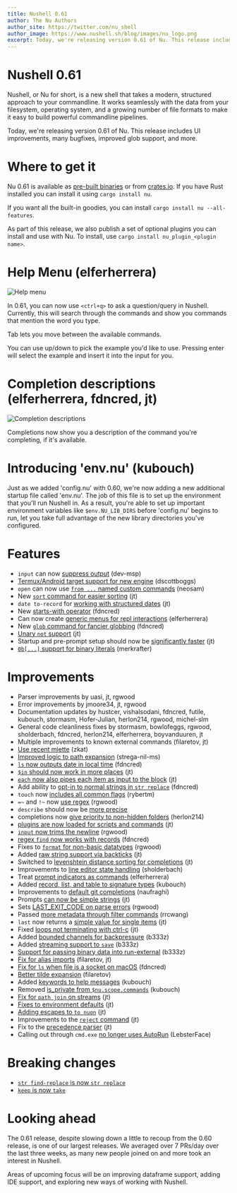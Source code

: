 ```yaml
---
title: Nushell 0.61
author: The Nu Authors
author_site: https://twitter.com/nu_shell
author_image: https://www.nushell.sh/blog/images/nu_logo.png
excerpt: Today, we're releasing version 0.61 of Nu. This release includes UI improvements, many bugfixes, improved glob support, and more.
---
```


# Nushell 0.61

Nushell, or Nu for short, is a new shell that takes a modern, structured approach to your commandline. It works seamlessly with the data from your filesystem, operating system, and a growing number of file formats to make it easy to build powerful commandline pipelines.

Today, we're releasing version 0.61 of Nu. This release includes UI improvements, many bugfixes, improved glob support, and more.

<!-- more -->

# Where to get it

Nu 0.61 is available as [pre-built binaries](https://github.com/nushell/nushell/releases/tag/0.61.0) or from [crates.io](https://crates.io/crates/nu). If you have Rust installed you can install it using `cargo install nu`.

If you want all the built-in goodies, you can install `cargo install nu --all-features`.

As part of this release, we also publish a set of optional plugins you can install and use with Nu. To install, use `cargo install nu_plugin_<plugin name>`.

# Help Menu (elferherrera)

![Help menu](../assets/images/0_61_help_menu.png)

In 0.61, you can now use `<ctrl+q>` to ask a question/query in Nushell. Currently, this will search through the commands and show you commands that mention the word you type.

Tab lets you move between the available commands.

You can use up/down to pick the example you'd like to use. Pressing enter will select the example and insert it into the input for you.

# Completion descriptions (elferherrera, fdncred, jt)

![Completion descriptions](../assets/images/0_61_completion_descriptions.png)

Completions now show you a description of the command you're completing, if it's available.

# Introducing 'env.nu' (kubouch)

Just as we added 'config.nu' with 0.60, we're now adding a new additional startup file called 'env.nu'. The job of this file is to set up the environment that you'll run Nushell in. As a result, you're able to set up important environment variables like `$env.NU_LIB_DIRS` before 'config.nu' begins to run, let you take full advantage of the new library directories you've configured.

# Features

- `input` can now [suppress output](https://github.com/nushell/nushell/pull/5017) (dev-msp)
- [Termux/Android target support for new engine](https://github.com/nushell/nushell/pull/4956) (dscottboggs)
- `open` can now use [`from ...` named custom commands](https://github.com/nushell/nushell/pull/5049) (neosam)
- New [`sort` command for easier sorting](https://github.com/nushell/nushell/pull/5054) (jt)
- `date to-record` for [working with structured dates](https://github.com/nushell/nushell/pull/5058) (jt)
- New [starts-with operator](https://github.com/nushell/nushell/pull/5061) (fdncred)
- Can now create [generic menus for repl interactions](https://github.com/nushell/nushell/pull/5085) (elferherrera)
- New [`glob` command for fancier globbing](https://github.com/nushell/nushell/pull/5087) (fdncred)
- [Unary `not` support](https://github.com/nushell/nushell/pull/5111) (jt)
- Startup and pre-prompt setup should now be [significantly faster](https://github.com/nushell/nushell/pull/5115) (jt)
- [`0b[...]` support for binary literals](https://github.com/nushell/nushell/pull/5149) (merkrafter)

# Improvements

- Parser improvements by uasi, jt, rgwood
- Error improvements by jmoore34, jt, rgwood
- Documentation updates by hustcer, vishalsodani, fdncred, futile, kubouch, stormasm, Hofer-Julian, herlon214, rgwood, michel-slm
- General code cleanliness fixes by stormasm, bowlofeggs, rgwood, sholderbach, fdncred, herlon214, elferherrera, boyvanduuren, jt
- Multiple improvements to known external commands (filaretov, jt)
- [Use recent miette](https://github.com/nushell/nushell/pull/5167) (zkat)
- [Improved logic to path expansion](https://github.com/nushell/nushell/pull/5153) (strega-nil-ms)
- [`ls` now outputs date in local time](https://github.com/nushell/nushell/pull/5141) (fdncred)
- [`$in` should now work in more places](https://github.com/nushell/nushell/pull/5137) (jt)
- [`each` now also pipes each item as input to the block](https://github.com/nushell/nushell/pull/5136) (jt)
- Add ability to [opt-in to normal strings in `str replace`](https://github.com/nushell/nushell/pull/5133) (fdncred)
- `touch` now [includes all common flags](https://github.com/nushell/nushell/pull/5119) (rybertm)
- `=~` and `!~` now [use regex](https://github.com/nushell/nushell/pull/5117) (rgwood)
- `describe` should now be [more precise](https://github.com/nushell/nushell/pull/5116)
- completions now [give priority to non-hidden folders](https://github.com/nushell/nushell/pull/5108) (herlon214)
- [plugins are now loaded for scripts and commands](https://github.com/nushell/nushell/pull/5105) (jt)
- [`input` now trims the newline](https://github.com/nushell/nushell/pull/5097) (rgwood)
- [regex `find` now works with records](https://github.com/nushell/nushell/pull/5100) (fdncred)
- Fixes to [`format` for non-basic datatypes](https://github.com/nushell/nushell/pull/5095) (rgwood)
- Added [raw string support via backticks](https://github.com/nushell/nushell/pull/5090) (jt)
- Switched to [levenshtein distance sorting for completions](https://github.com/nushell/nushell/pull/5001) (jt)
- Improvements to [line editor state handling](https://github.com/nushell/nushell/pull/5041) (sholderbach)
- Treat [prompt indicators as commands](https://github.com/nushell/nushell/pull/5026) (elferherrera)
- Added [record, list, and table to signature types](https://github.com/nushell/nushell/pull/5040) (kubouch)
- Improvements to [default git completions](https://github.com/nushell/nushell/pull/5016) (naufraghi)
- Prompts [can now be simple strings](https://github.com/nushell/nushell/pull/5052) (jt)
- Sets [LAST_EXIT_CODE on parse errors](https://github.com/nushell/nushell/pull/5084) (rgwood)
- Passed [more metadata through filter commands](https://github.com/nushell/nushell/pull/5009) (rrcwang)
- `last` now returns a [simple value for single items](https://github.com/nushell/nushell/pull/5060) (jt)
- Fixed [loops not terminating with ctrl-c](https://github.com/nushell/nushell/pull/5003) (jt)
- Added [bounded channels for backpressure](https://github.com/nushell/nushell/pull/4986) (b333z)
- Added [streaming support to `save`](https://github.com/nushell/nushell/pull/4985) (b333z)
- [Support for passing binary data into run-external](https://github.com/nushell/nushell/pull/4984) (b333z)
- [Fix for alias imports](https://github.com/nushell/nushell/pull/4968) (filaretov, jt)
- [Fix for `ls` when file is a socket on macOS](https://github.com/nushell/nushell/pull/4983) (fdncred)
- [Better tilde expansion](https://github.com/nushell/nushell/pull/4974) (filaretov)
- Added [keywords to help messages](https://github.com/nushell/nushell/pull/4978) (kubouch)
- Removed [is_private from `$nu.scope.commands`](https://github.com/nushell/nushell/pull/4979) (kubouch)
- [Fix for `path join` on streams](https://github.com/nushell/nushell/pull/4959) (jt)
- [Fixes to environment defaults](https://github.com/nushell/nushell/pull/4960) (jt)
- [Adding escapes to `to nuon`](https://github.com/nushell/nushell/pull/4964) (jt)
- Improvements to the [`reject` command](https://github.com/nushell/nushell/pull/4951) (jt)
- Fix to the [precedence parser](https://github.com/nushell/nushell/pull/4947) (jt)
- Calling out through `cmd.exe` [no longer uses AutoRun](https://github.com/nushell/nushell/pull/4903) (LebsterFace)

# Breaking changes

- [`str find-replace` is now `str replace`](https://github.com/nushell/nushell/pull/5120)
- [`keep` is now `take`](https://github.com/nushell/nushell/pull/5123)

# Looking ahead

The 0.61 release, despite slowing down a little to recoup from the 0.60 release, is one of our largest releases. We averaged over 7 PRs/day over the last three weeks, as many new people joined on and more took an interest in Nushell.

Areas of upcoming focus will be on improving dataframe support, adding IDE support, and exploring new ways of working with Nushell.
